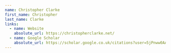 ```yaml
---
name: Christopher Clarke
first_name: Christopher
last_name: Clarke
links:
  - name: Website
    absolute_url: https://christopherclarke.net/
  - name: Google Scholar
    absolute_url: https://scholar.google.co.uk/citations?user=5jPnww0AAAAJ&hl=en
---
```

